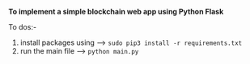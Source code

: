 **To implement a simple blockchain web app using Python Flask**

To dos:-

1. install packages using --> ``` sudo pip3 install -r requirements.txt ```
2. run the main file --> ``` python main.py ```